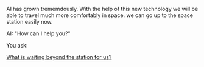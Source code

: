 AI has grown trememdously. With the help of this new technology we will
be able to travel much more comfortably in space. we can go up to the
space station easily now.

AI: "How can I help you?"

You ask:

[What is waiting beyond the station for us?](beyond/beyond.md)
